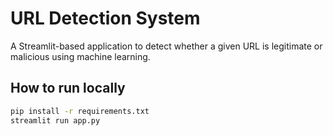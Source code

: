 # URL Detection System

A Streamlit-based application to detect whether a given URL is legitimate or malicious using machine learning.

## How to run locally
```bash
pip install -r requirements.txt
streamlit run app.py
